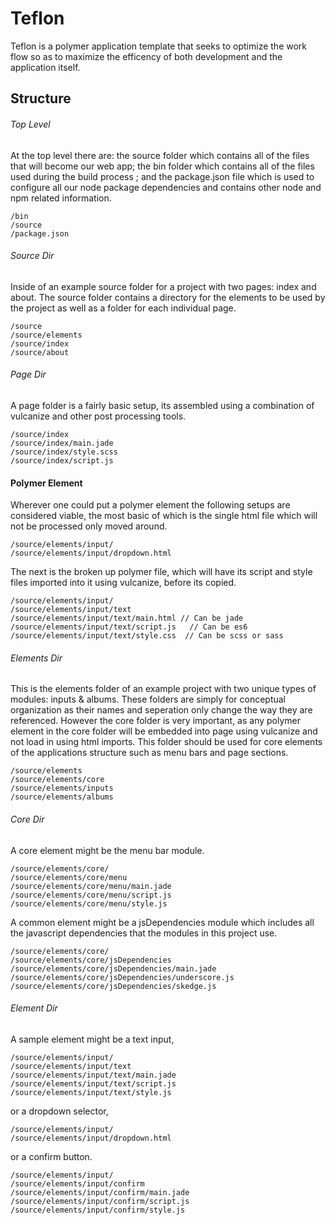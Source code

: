 # Teflon
Teflon is a polymer application template that seeks to optimize the work flow so as to maximize the efficency of both development and the application itself.

## Structure
###### Top Level
At the top level there are: the source folder which contains all of the files that will become our web app; the bin folder which contains all of the files used during the build process ; and the package.json file which is used to configure all our node package dependencies and contains other node and npm related information.
```
/bin
/source
/package.json
```
###### Source Dir
Inside of an example source folder for a project with two pages: index and about. The source folder contains a directory for the elements to be used by the project as well as a folder for each individual page.
```
/source
/source/elements
/source/index
/source/about
```
###### Page Dir
A page folder is a fairly basic setup, its assembled using a combination of vulcanize and other post processing tools.
```
/source/index
/source/index/main.jade
/source/index/style.scss
/source/index/script.js
```
#### Polymer Element
Wherever one could put a polymer element the following setups are considered viable, the most basic of which is the single html file which will not be processed only moved around.
```
/source/elements/input/
/source/elements/input/dropdown.html
```
The next is the broken up polymer file, which will have its script and style files imported into it using vulcanize, before its copied.
```
/source/elements/input/
/source/elements/input/text
/source/elements/input/text/main.html // Can be jade
/source/elements/input/text/script.js   // Can be es6
/source/elements/input/text/style.css  // Can be scss or sass
```
###### Elements Dir
This is the elements folder of an example project with two unique types of modules: inputs & albums. These folders are simply for conceptual organization as their names and seperation only change the way they are referenced. However the core folder is very important, as any polymer element in the core folder will be embedded into page using vulcanize and not load in using html imports. This folder should be used for core elements of the applications structure such as menu bars and page sections.
```
/source/elements
/source/elements/core
/source/elements/inputs
/source/elements/albums
```
###### Core Dir
A  core element might be the menu bar module.
```
/source/elements/core/
/source/elements/core/menu
/source/elements/core/menu/main.jade
/source/elements/core/menu/script.js
/source/elements/core/menu/style.js
```
A common element might be a jsDependencies module which includes all the javascript dependencies that the modules in this project use.
```
/source/elements/core/
/source/elements/core/jsDependencies
/source/elements/core/jsDependencies/main.jade
/source/elements/core/jsDependencies/underscore.js
/source/elements/core/jsDependencies/skedge.js
```
###### Element Dir
A  sample element might be a text input,
```
/source/elements/input/
/source/elements/input/text
/source/elements/input/text/main.jade
/source/elements/input/text/script.js
/source/elements/input/text/style.js
```
or a dropdown selector,
```
/source/elements/input/
/source/elements/input/dropdown.html
```
or a confirm button.
```
/source/elements/input/
/source/elements/input/confirm
/source/elements/input/confirm/main.jade
/source/elements/input/confirm/script.js
/source/elements/input/confirm/style.js
```
